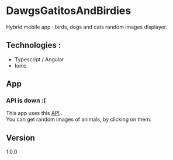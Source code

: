 # DawgsGatitosAndBirdies

Hybrid mobile app : birds, dogs and cats random images displayer.

## Technologies :

- Typescript / Angular
- Ionic

## App

### API is down :(
This app uses this [API](https://shibe.online/) .  
You can get random images of animals, by clicking on them.

## Version

1.0.0
